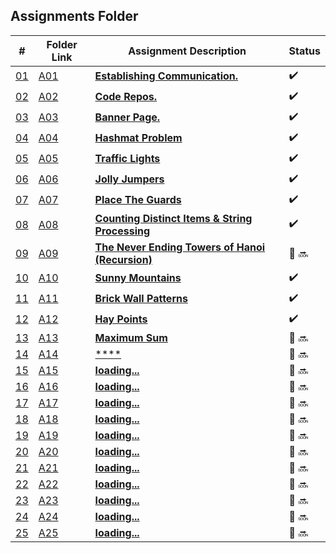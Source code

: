 ## Assignments Folder

|                                                  #                                                   | Folder Link                                                                                           | Assignment Description                                                                                                        | Status |
| :--------------------------------------------------------------------------------------------------: | ----------------------------------------------------------------------------------------------------- | ----------------------------------------------------------------------------------------------------------------------------- | ------ |
| [01](https://docs.google.com/spreadsheets/d/1jAkhTTA8b8BxF5ckkyct44jOz8PNmREB9QxGERVDSeY/edit#gid=0) | [A01](https://docs.google.com/spreadsheets/d/1jAkhTTA8b8BxF5ckkyct44jOz8PNmREB9QxGERVDSeY/edit#gid=0) | [**Establishing Communication.**](https://docs.google.com/spreadsheets/d/1jAkhTTA8b8BxF5ckkyct44jOz8PNmREB9QxGERVDSeY/edit#gid=0)          |:heavy_check_mark: |
| [02](https://github.com/LoicKonan/4883-PT-Konan/tree/master/Assignments) | [A02](https://github.com/LoicKonan/4883-PT-Konan/tree/master/Assignments)                             | [**Code Repos.**](https://github.com/LoicKonan/4883-PT-Konan/tree/master/Assignments)                                                          | :heavy_check_mark: |
| [03](./A03) | [A03](./A03) | [**Banner Page.**](A03)                | :heavy_check_mark: |
| [04](./A04) | [A04](./A04) | [**Hashmat Problem**](A04)             | :heavy_check_mark: |
| [05](./A05) | [A05](./A05) | [**Traffic Lights**](A05)              | :heavy_check_mark: |
| [06](./A06) | [A06](./A06) | [**Jolly Jumpers**](A06)               | :heavy_check_mark: |
| [07](./A07) | [A07](./A07) | [**Place The Guards**](A07)            | :heavy_check_mark: |
| [08](./A08) | [A08](./A08) | [**Counting Distinct Items & String Processing**](A08)|:heavy_check_mark:|
| [09](./A09) | [A09](./A09) | [**The Never Ending Towers of Hanoi (Recursion)**](A09)            | 🔴 🔜 |
| [10](./A10) | [A10](./A10) | [**Sunny Mountains**](A10)      | :heavy_check_mark:  |
| [11](./A11) | [A11](./A11) | [**Brick Wall Patterns**](A11)  | :heavy_check_mark:  |
| [12](./A12) | [A12](./A12) | [**Hay Points**](A12)           | :heavy_check_mark:  |
| [13](./A13) | [A13](./A13) | [**Maximum Sum**](A13)          | 🔴 🔜 |
| [14](./A14) | [A14](./A14) | [****](A14)           | 🔴 🔜 |
| [15](./A15) | [A15](./A15) | [**loading...**](A15)           | 🔴 🔜 |
| [16](./A15) | [A16](./A16) | [**loading...**](A16)           | 🔴 🔜 |
| [17](./A15) | [A17](./A17) | [**loading...**](A17)           | 🔴 🔜 |
| [18](./A15) | [A18](./A18) | [**loading...**](A18)           | 🔴 🔜 |
| [19](./A15) | [A19](./A19) | [**loading...**](A19)           | 🔴 🔜 |
| [20](./A15) | [A20](./A20) | [**loading...**](A20)           | 🔴 🔜 |
| [21](./A15) | [A21](./A21) | [**loading...**](A21)           | 🔴 🔜 |
| [22](./A15) | [A22](./A22) | [**loading...**](A22)           | 🔴 🔜 |
| [23](./A15) | [A23](./A23) | [**loading...**](A23)           | 🔴 🔜 |
| [24](./A15) | [A24](./A24) | [**loading...**](A24)           | 🔴 🔜 |
| [25](./A15) | [A25](./A25) | [**loading...**](A25)           | 🔴 🔜 |
